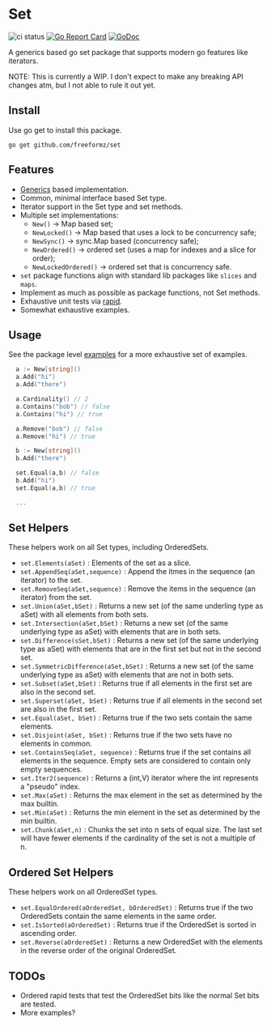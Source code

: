 # Set

![ci status](https://github.com/freeformz/set/actions/workflows/ci.yaml/badge.svg?branch=main)
[![Go Report Card](https://goreportcard.com/badge/github.com/freeformz/set)](https://goreportcard.com/report/github.com/freeformz/set)
[![GoDoc](https://godoc.org/github.com/freeformz/set?status.svg)](http://godoc.org/github.com/freeformz/set)

A generics based go set package that supports modern go features like iterators.

NOTE: This is currently a WIP. I don't expect to make any breaking API changes atm, but I not able to rule it out yet.

## Install

Use go get to install this package.

```console
go get github.com/freeformz/set
```

## Features

* [Generics](https://go.dev/doc/tutorial/generics) based implementation.
* Common, minimal interface based Set type.
* Iterator support in the Set type and set methods.
* Multiple set implementations:
  * `New()` -> Map based set;
  * `NewLocked()` -> Map based that uses a lock to be concurrency safe;
  * `NewSync()` -> sync.Map based (concurrency safe);
  * `NewOrdered()` -> ordered set (uses a map for indexes and a slice for order);
  * `NewLockedOrdered()` -> ordered set that is concurrency safe.
* `set` package functions align with standard lib packages like `slices` and `maps`.
* Implement as much as possible as package functions, not Set methods.
* Exhaustive unit tests via [rapid](https://github.com/flyingmutant/rapid).
* Somewhat exhaustive examples.

## Usage

See the package level [examples](https://pkg.go.dev/github.com/freeformz/set#pkg-examples) for a more exhaustive set of examples.

```go
  a := New[string]()
  a.Add("hi")
  a.Add("there")

  a.Cardinality() // 2
  a.Contains("bob") // false
  a.Contains("hi") // true

  a.Remove("bob") // false
  a.Remove("hi") // true

  b := New[string]()
  b.Add("there")

  set.Equal(a,b) // false
  b.Add("hi")
  set.Equal(a,b) // true

  ...
```

## Set Helpers

These helpers work on all Set types, including OrderedSets.

* `set.Elements(aSet)` : Elements of the set as a slice.
* `set.AppendSeq(aSet,sequence)` : Append the itmes in the sequence (an iterator) to the set.
* `set.RemoveSeq(aSet,sequence)` : Remove the items in the sequence (an iterator) from the set.
* `set.Union(aSet,bSet)` : Returns a new set (of the same underling type as aSet) with all elements from both sets.
* `set.Intersection(aSet,bSet)` : Returns a new set (of the same underlying type as aSet) with elements that are in both sets.
* `set.Difference(sSet,bSet)` : Returns a new set (of the same underlying type as aSet) with elements that are in the first set but not in the second set.
* `set.SymmetricDifference(aSet,bSet)` : Returns a new set (of the same underlying type as aSet) with elements that are not in both sets.
* `set.Subset(aSet,bSet)` : Returns true if all elements in the first set are also in the second set.
* `set.Superset(aSet, bSet)` : Returns true if all elements in the second set are also in the first set.
* `set.Equal(aSet, bSet)` : Returns true if the two sets contain the same elements.
* `set.Disjoint(aSet, bSet)` : Returns true if the two sets have no elements in common.
* `set.ContainsSeq(aSet, sequence)` : Returns true if the set contains all elements in the sequence. Empty sets are considered to contain only empty sequences.
* `set.Iter2(sequence)` : Returns a (int,V) iterator where the int represents a "pseudo" index.
* `set.Max(aSet)` : Returns the max element in the set as determined by the max builtin.
* `set.Min(aSet)` : Returns the min element in the set as determined by the min builtin.
* `set.Chunk(aSet,n)` : Chunks the set into n sets of equal size. The last set will have fewer elements if the cardinality of the set is not a multiple of n.

## Ordered Set Helpers

These helpers work on all OrderedSet types.

* `set.EqualOrdered(aOrderedSet, bOrderedSet)` : Returns true if the two OrderedSets contain the same elements in the same order.
* `set.IsSorted(aOrderedSet)` : Returns true if the OrderedSet is sorted in ascending order.
* `set.Reverse(aOrderedSet)` :  Returns a new OrderedSet with the elements in the reverse order of the original OrderedSet.

## TODOs

* Ordered rapid tests that test the OrderedSet bits like the normal Set bits are tested.
* More examples?
